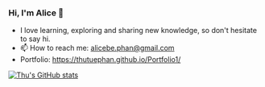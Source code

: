 ### Hi, I'm Alice 👋


- I love learning, exploring and sharing new knowledge, so don't hesitate to say hi.
-  📫 How to reach me: alicebe.phan@gmail.com
- Portfolio: https://thutuephan.github.io/Portfolio1/

[![Thu's GitHub stats](https://github-readme-stats.vercel.app/api?username=thutuephan)](https://github.com/thutuephan/github-readme-stats)

